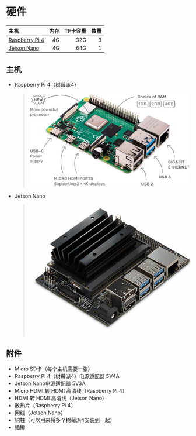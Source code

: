 # 硬件

| 主机                                                                                 | 内存   | TF卡容量 | 数量 |
| :---                                                                                | ----:  | ----:  | ---:|
| [Raspberry Pi 4](https://www.raspberrypi.org/products/raspberry-pi-4-model-b/)      | 4G     | 32G    | 3   |
| [Jetson Nano](https://developer.nvidia.com/embedded/jetson-nano)                    | 4G     | 64G    | 1   |

## 主机
* Raspberry Pi 4（树莓派4）
    > ![](images/raspberry-pi4.jpeg)

* Jetson Nano
    > ![](images/jetson-nano.jpeg)

## 附件
* Micro SD卡（每个主机需要一张）
* Raspberry Pi 4（树莓派4）电源适配器   5V4A
* Jetson Nano电源适配器   5V3A
* Micro HDMI 转 HDMI 高清线（Raspberry Pi 4）
* HDMI 转 HDMI 高清线（Jetson Nano）
* 散热片（Raspberry Pi 4）
* 网线（Jetson Nano）
* 铜柱（可以用来将多个树莓派4安装到一起）
* 插排

